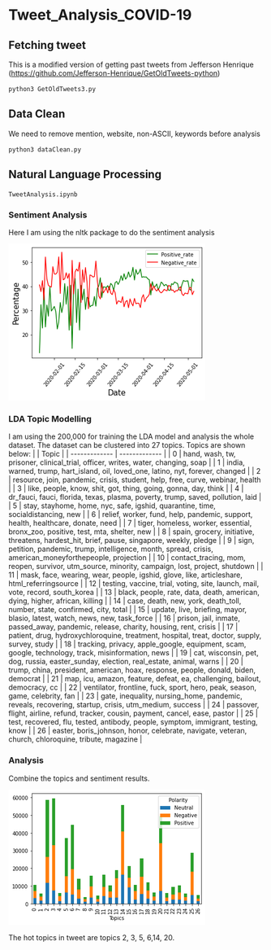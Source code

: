 # Tweet_Analysis_COVID-19

## Fetching tweet

This is a modified version of getting past tweets from Jefferson Henrique (https://github.com/Jefferson-Henrique/GetOldTweets-python)

```
python3 GetOldTweets3.py
```

## Data Clean

We need to remove mention, website, non-ASCII, keywords before analysis

```
python3 dataClean.py
```

## Natural Language Processing
```
TweetAnalysis.ipynb
```

### Sentiment Analysis

Here I am using the nltk package to do the sentiment analysis

![screenshot1](asset/screenshot1.png)

### LDA Topic Modelling

I am using the 200,000 for training the LDA model and analysis the whole dataset. The dataset can be clustered into 27 topics. Topics are shown below:
| | Topic |
| ------------- | ------------- |
| 0 | hand, wash, tw, prisoner, clinical_trial, officer, writes, water, changing, soap |
| 1 | india, warned, trump, hart_island, oil, loved_one, latino, nyt, forever, changed |
| 2 | resource, join, pandemic, crisis, student, help, free, curve, webinar, health |
| 3 | like, people, know, shit, got, thing, going, gonna, day, think |
| 4 | dr_fauci, fauci, florida, texas, plasma, poverty, trump, saved, pollution, laid |
| 5 | stay, stayhome, home, nyc, safe, igshid, quarantine, time, socialdistancing, new |
| 6 | relief, worker, fund, help, pandemic, support, health, healthcare, donate, need |
| 7 | tiger, homeless, worker, essential, bronx_zoo, positive, test, mta, shelter, new |
| 8 | spain, grocery, initiative, threatens, hardest_hit, brief, pause, singapore, weekly, pledge |
| 9 | sign, petition, pandemic, trump, intelligence, month, spread, crisis, american_moneyforthepeople, projection |
| 10 | contact_tracing, mom, reopen, survivor, utm_source, minority, campaign, lost, project, shutdown |
| 11 | mask, face, wearing, wear, people, igshid, glove, like, articleshare, html_referringsource |
| 12 | testing, vaccine, trial, voting, site, launch, mail, vote, record, south_korea |
| 13 | black, people, rate, data, death, american, dying, higher, african, killing |
| 14 | case, death, new, york, death_toll, number, state, confirmed, city, total |
| 15 | update, live, briefing, mayor, blasio, latest, watch, news, new, task_force |
| 16 | prison, jail, inmate, passed_away, pandemic, release, charity, housing, rent, crisis |
| 17 | patient, drug, hydroxychloroquine, treatment, hospital, treat, doctor, supply, survey, study |
| 18 | tracking, privacy, apple_google, equipment, scam, google, technology, track, misinformation, news |
| 19 | cat, wisconsin, pet, dog, russia, easter_sunday, election, real_estate, animal, warns |
| 20 | trump, china, president, american, hoax, response, people, donald, biden, democrat |
| 21 | map, icu, amazon, feature, defeat, ea, challenging, bailout, democracy, cc |
| 22 | ventilator, frontline, fuck, sport, hero, peak, season, game, celebrity, fan |
| 23 | gate, inequality, nursing_home, pandemic, reveals, recovering, startup, crisis, utm_medium, success |
| 24 | passover, flight, airline, refund, tracker, cousin, payment, cancel, ease, pastor |
| 25 | test, recovered, flu, tested, antibody, people, symptom, immigrant, testing, know |
| 26 | easter, boris_johnson, honor, celebrate, navigate, veteran, church, chloroquine, tribute, magazine |

### Analysis

Combine the topics and sentiment results. 

![screenshot1](asset/screenshot2.png)

The hot topics in tweet are topics 2, 3, 5, 6,14, 20.
